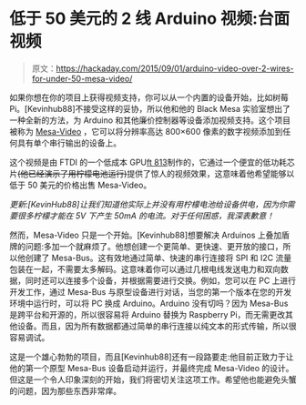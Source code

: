 # 低于 50 美元的 2 线 Arduino 视频:台面视频

> 原文：<https://hackaday.com/2015/09/01/arduino-video-over-2-wires-for-under-50-mesa-video/>

如果你想在你的项目上获得视频支持，你可以从一个内置的设备开始，比如树莓 Pi。[Kevinhub88]不接受这样的妥协，所以他和他的 Black Mesa 实验室想出了一种全新的方法，为 Arduino 和其他廉价控制器等设备添加视频支持。这个项目被称为 [Mesa-Video](https://blackmesalabs.wordpress.com/2015/08/30/mesa-video-800x600-digital-video-for-arduinos-over-2-wire-serial-mesa-bus/) ，它可以将分辨率高达 800×600 像素的数字视频添加到任何具有单个串行输出的设备上。

这个视频是由 FTDI 的一个低成本 GPU[ft 813](http://www.ftdichip.com/Products/ICs/FT81X.html)制作的，它通过一个便宜的低功耗芯片~~(他已经演示了用柠檬电池运行)~~提供了惊人的视频效果，这意味着他希望能够以低于 50 美元的价格出售 Mesa-Video。

*更新:[KevinHub88]让我们知道他实际上并没有用柠檬电池给设备供电，因为你需要很多柠檬才能在 5V 下产生 50mA 的电流。对于任何困惑，我深表歉意！*

然而，Mesa-Video 只是一个开始。[Kevinhub88]想要解决 Arduinos 上叠加盾牌的问题:多加一个就麻烦了。他想创建一个更简单、更快速、更开放的接口，所以他创建了 Mesa-Bus。这有效地通过简单、快速的串行连接将 SPI 和 I2C 流量包装在一起，不需要太多解码。这意味着你可以通过几根电线发送电力和双向数据，同时还可以连接多个设备，并根据需要进行交换。例如，您可以在 PC 上进行开发工作，通过 Mesa-Bus 与原型设备进行对话，当您的第一个版本在您的开发环境中运行时，可以将 PC 换成 Arduino。Arduino 没有切吗？因为 Mesa-Bus 是跨平台和开源的，所以很容易将 Arduino 替换为 Raspberry Pi，而无需更改其他设备。而且，因为所有数据都通过简单的串行连接以纯文本的形式传输，所以很容易调试。

这是一个雄心勃勃的项目，而且[Kevinhub88]还有一段路要走:他目前正致力于让他的第一个原型 Mesa-Bus 设备启动并运行，并最终完成 Mesa-Video 的设计。但这是一个令人印象深刻的开始，我们将密切关注这项工作。希望他也能避免头蟹的问题，因为那些东西非常痒。